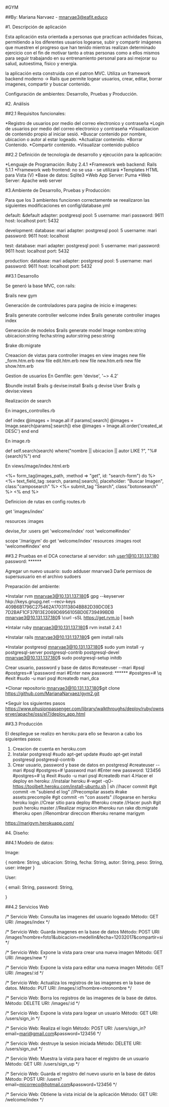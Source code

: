 #GYM  

##By: Mariana Narvaez - mnarvae3@eafit.educo

#1. Descripción de aplicación

Esta aplicación esta orientada a personas que practican actividades físicas, permitiendo a los diferentes usuarios logearse, subir y compartir imágenes que muestren el progreso que han tenido mientras realizan determinado ejercicio con el fin de motivar tanto a otras personas como a ellos mismos para seguir trabajando en su entrenamiento personal para asi mejorar su salud, autoestima, físico y energía.

la aplicación esta construida con el patron MVC. Utiliza un framework backend moderno -> Rails que permite logear usuarios, crear, editar, borrar imagenes, compartir y buscar contenido.

Configuración de ambientes: Desarrollo, Pruebas y Producción.

#2. Análisis

##2.1 Requisitos funcionales:

*Registro de usuarios por medio del correo electronico y contraseña
*Login de usuarios por medio del correo electronico y contraseña
*Visualizacion de contenido propio al iniciar sesió.
*Buscar contenido por nombre, ubicacion o autor al estar logeado.
*Actualizar contenido.
*Borrar Contenido.
*Compartir contenido.
*Visualizar contenido publico

##2.2 Definición de tecnología de desarrollo y ejecución para la aplicación:

*Lenguaje de Programación: Ruby 2.4.1
*Framework web backend: Rails 5.1.1
*Framework web frontend: no se usa - se utilizará *Templates HTML para Vista (V)
*Base de datos: Sqlite3
*Web App Server: Puma
*Web Server: Apache web server

#3.Ambiente de Desarrollo, Pruebas y Producción:

Para que los 3 ambientes funcionen correctamente se reealizaron las siguientes modificaciones en config/database.yml

default: &default
  adapter: postgresql
  pool: 5
  username: mari
  password: 9611
  host: localhost
  port: 5432

development:
  database: mari
  adapter: postgresql
  pool: 5
  username: mari
  password: 9611
  host: localhost

test:
  database: mari
  adapter: postgresql
  pool: 5
  username: mari
  password: 9611
  host: localhost
  port: 5432

production:
  database: mari
  adapter: postgresql
  pool: 5
  username: mari
  password: 9611
  host: localhost
  port: 5432

##3.1 Desarrollo

Se generó la base MVC, con rails:

$rails new gym

Generación de controladores para pagina de inicio e imagenes:

$rails generate controller welcome index
$rails generate controller images index

Generación de modelos
$rails generate model Image nombre:string ubicacion:string fecha:string autor:string peso:string

$rake db:migrate

Creaacion de vistas para controller images en view images
new file _form.htm.erb
new file edit.htm.erb
new file new.htm.erb
new file show.htm.erb

Gestion de usuarios
En Gemfile:
gem 'devise', '~> 4.2'

$bundle install
$rails g devise:install
$rails g devise User
$rails g devise:views

Realización de search

En images_controlles.rb

  def index
      @images = Image.all
      if params[:search]
        @images = Image.search(params[:search])
      else
        @images = Image.all.order('created_at DESC')
      end
  end 

En image.rb

  def self.search(search)
      where("nombre || ubicacion || autor LIKE ?", "%#{search}%")
  end 

En views/image/index.html.erb

<%= form_tag(images_path, :method => "get", id: "search-form") do %> 
<%= text_field_tag :search, params[:search], placeholder: "Buscar Imagen", class:"camposearch" %>
<%= submit_tag "Search", class:"botonsearch" %>
<% end %>

Definicion de rutas en config routes.rb

  get 'images/index'

  resources :images
  
  devise_for :users
  get 'welcome/index'
  root 'welcome#index'

  scope '/marigym' do
    get 'welcome/index'
    resources :images
    root 'welcome#index'
  end

##3.2 Pruebas en el DCA
conectarse al servidor:
ssh user1@10.131.137.180
password: ******

Agregar un nuevo usuario:
sudo adduser mnarvae3
Darle permisos de supersusuario en el archivo sudoers

Preparación del ambiente: 

*Instalar rvm
mnarvae3@10.131.137.180$ gpg --keyserver hkp://keys.gnupg.net --recv-keys 409B6B1796C275462A1703113804BB82D39DC0E3 7D2BAF1CF37B13E2069D6956105BD0E739499BDB
mnarvae3@10.131.137.180$ \curl -sSL https://get.rvm.io | bash

*Intalar ruby
mnarvae3@10.131.137.180$ rvm install 2.4.1

*Instalar rails
mnarvae3@10.131.137.180$ gem install rails

*Instalar postgresql
mnarvae3@10.131.137.180$ sudo yum install -y postgresql-server postgresql-contrib postgresql-devel
mnarvae3@10.131.137.180$ sudo postgresql-setup initdb

Crear usuario, password y base de datos
#createuser --mari
#psql
#postgres=# \password mari
#Enter new password: ******
#postgres=# \q
#exit
#sudo -u mari psql
#createdb mari_dca

*Clonar repositorio
mnarvae3@10.131.137.180$git clone https://github.com/MarianaNarvaez/gym2.git

*Seguir los siguientes pasos
https://www.phusionpassenger.com/library/walkthroughs/deploy/ruby/ownserver/apache/oss/el7/deploy_app.html


##3.3 Producción

El despliegue se realizo en heroku para ello se llevaron a cabo los siguientes pasos:

1. Creacion de cuenta en heroku.com
2. Instalar postgresql
#sudo apt-get update
#sudo apt-get install postgresql postgresql-contrib
3. Crear usuario, password y base de datos en postgresql
#createuser --mari
#psql
#postgres=# \password mari
#Enter new password: 123456
#postgres=# \q
#exit
#sudo -u mari psql
#createdb mari
4.Hacer el deploy en heroku:
//instalar heroku
#-wget -qO- https://toolbelt.heroku.com/install-ubuntu.sh | sh
//hacer commit
#git commit -m "subiend el log"
//Precompilar assets
#rake assets:precompile
#git commit -m "con assets"
//logearse en heroku
heroku login
//Crear sitio para deploy
#heroku create
//Hacer push
#git push heroku master
//Realizar migracion
#heroku run rake db:migrate
#heroku open
//Renombrar direccion
#heroku rename marigym

https://marigym.herokuapp.com/

#4. Diseño:

##4.1 Modelo de datos:

Image:

{
    nombre: String,
    ubicacion: String,
    fecha: String,
    autor: String,
    peso: String,
    user: integer
}

User:

{
    email: String,
    password: String,

}

##4.2 Servicios Web

/* Servicio Web: Consulta las imagenes del usuario logeado
  Método: GET
  URI: /images/index
*/

/* Servicio Web: Guarda imagenes en la base de datos
  Método: POST
  URI: /images?nombre=foto1&ubicacion=medellin&fecha=12032017&compartir=si
*/

/* Servicio Web: Expone la vista para crear una nueva imagen
  Método: GET
  URI: /images/new
*/

/* Servicio Web: Expone la vista para editar una nueva imagen
  Método: GET
  URI: /images/:id
*/

/* Servicio Web: Actualiza los registros de las imagenes en la base de datos.
   Método: PUT
   URI: /images/:id?nombre=otronombre
*/

/* Servicio Web: Borra los registros de las imagenes de la base de datos.
   Método: DELETE
   URI: /images/:id
*/

/* Servicio Web: Expone la vista para logear un usuario
   Método: GET
   URI: /users/sign_in
*/

/* Servicio Web: Realiza el login
   Método: POST
   URI: /users/sign_in?email=mari@gmail.com&password=123456
*/

/* Servicio Web: destruye la sesion iniciada
   Método: DELETE
   URI: /users/sign_out
*/

/* Servicio Web: Muestra la vista para hacer el registro de un usuario
   Método: GET
   URI: /users/sign_up
*/

/* Servicio Web: Guarda el registro del nuevo usurio en la base de datos
   Método: POST
   URI: /users?email=micorreco@hotmail.com&password=123456
*/

/* Servicio Web: Obtiene la vista inicial de la aplicación
   Método: GET
   URI: /welcome/index
*/